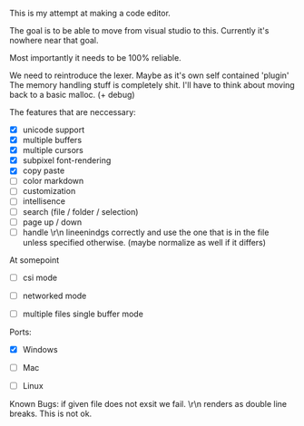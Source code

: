 This is my attempt at making a code editor.

The goal is to be able to move from visual studio to this.
Currently it's nowhere near that goal.

Most importantly it needs to be 100% reliable.

We need to reintroduce the lexer. Maybe as it's own self contained 'plugin'
The memory handling stuff is completely shit.
I'll have to think about moving back to a basic malloc. (+ debug)

The features that are neccessary:
- [x] unicode support
- [x] multiple buffers
- [x] multiple cursors
- [x] subpixel font-rendering 
- [x] copy paste
- [ ] color markdown
- [ ] customization
- [ ] intellisence
- [ ] search (file / folder / selection)
- [ ] page up / down
- [ ] handle \r\n lineenindgs correctly and use the one that is in the file unless specified otherwise. (maybe normalize as well if it differs)

At somepoint
- [ ] csi mode  
- [ ] networked mode
- [ ] multiple files single buffer mode


Ports:
- [x] Windows
- [ ] Mac
- [ ] Linux


Known Bugs:
if given file does not exsit we fail.
\r\n renders as double line breaks. This is not ok.
